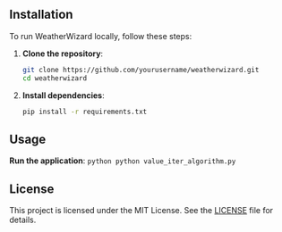 ## Installation

To run WeatherWizard locally, follow these steps:

1. **Clone the repository**:
    ```bash
    git clone https://github.com/yourusername/weatherwizard.git
    cd weatherwizard
    ```

2. **Install dependencies**:
    ```bash
    pip install -r requirements.txt
    ```

## Usage

**Run the application**:
    ```python
    python value_iter_algorithm.py
    ```


## License

This project is licensed under the MIT License. See the [LICENSE](LICENSE) file for details.

